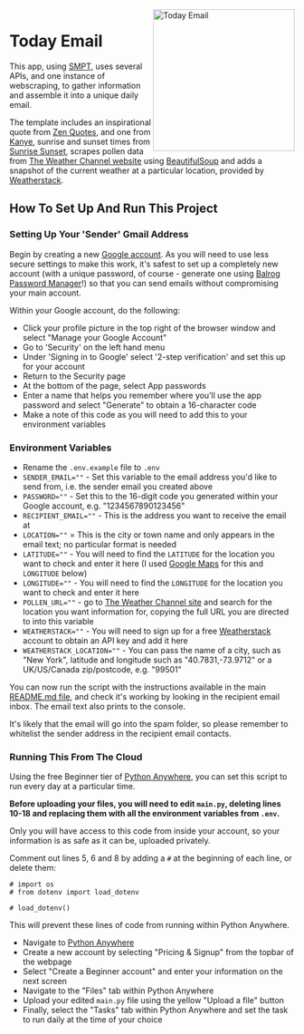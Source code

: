 <img src="https://github.com/ZanClifton/intermediate-python-projects/blob/main/images/today-email.png" width=250px align=right alt="Today Email"/>

# Today Email

This app, using [SMPT](https://sendgrid.com/blog/what-is-an-smtp-server/), uses several APIs, and one instance of webscraping, to gather information and assemble it into a unique daily email.

The template includes an inspirational quote from [Zen Quotes](zenquotes.io), and one from [Kanye](kanye.rest), sunrise and sunset times from [Sunrise Sunset](https://sunrise-sunset.org/api), scrapes pollen data from [The Weather Channel website](weather.com) using [BeautifulSoup](https://www.crummy.com/software/BeautifulSoup/) and adds a snapshot of the current weather at a particular location, provided by [Weatherstack](https://weatherstack.com).

## How To Set Up And Run This Project

### Setting Up Your 'Sender' Gmail Address

Begin by creating a new [Google account](https://accounts.google.com/signup/v2/webcreateaccount?flowName=GlifWebSignIn&flowEntry=SignUp). As you will need to use less secure settings to make this work, it's safest to set up a completely new account (with a unique password, of course - generate one using [Balrog Password Manager](https://github.com/ZanClifton/intermediate-python-projects/tree/main/10-password-manager)!) so that you can send emails without compromising your main account.

Within your Google account, do the following:

- Click your profile picture in the top right of the browser window and select "Manage your Google Account"
- Go to 'Security' on the left hand menu
- Under 'Signing in to Google' select '2-step verification' and set this up for your account
- Return to the Security page
- At the bottom of the page, select App passwords
- Enter a name that helps you remember where you’ll use the app password and select "Generate" to obtain a 16-character code
- Make a note of this code as you will need to add this to your environment variables

### Environment Variables

- Rename the `.env.example` file to `.env`
- `SENDER_EMAIL=""` - Set this variable to the email address you'd like to send from, i.e. the sender email you created above
- `PASSWORD=""` - Set this to the 16-digit code you generated within your Google account, e.g. "1234567890123456"
- `RECIPIENT_EMAIL=""` - This is the address you want to receive the email at
- `LOCATION=""` = This is the city or town name and only appears in the email text; no particular format is needed
- `LATITUDE=""` - You will need to find the `LATITUDE` for the location you want to check and enter it here (I used [Google Maps](https://www.google.com/maps) for this and `LONGITUDE` below)
- `LONGITUDE=""` - You will need to find the `LONGITUDE` for the location you want to check and enter it here
- `POLLEN_URL=""` - go to [The Weather Channel site](https://weather.com/en-GB/forecast/allergy/l/4603e477fe0f51c26997494613a50bf8b3286f12642a6a6432992b2db74243f4) and search for the location you want information for, copying the full URL you are directed to into this variable
- `WEATHERSTACK=""` - You will need to sign up for a free [Weatherstack](https://weatherstack.com/product) account to obtain an API key and add it here
- `WEATHERSTACK_LOCATION=""` - You can pass the name of a city, such as "New York", latitude and longitude such as "40.7831,-73.9712" or a UK/US/Canada zip/postcode, e.g. "99501"

You can now run the script with the instructions available in the main [README.md file](https://github.com/ZanClifton/intermediate-python-projects#readme), and check it's working by looking in the recipient email inbox. The email text also prints to the console.

It's likely that the email will go into the spam folder, so please remember to whitelist the sender address in the recipient email contacts.

### Running This From The Cloud

Using the free Beginner tier of [Python Anywhere](https://www.pythonanywhere.com), you can set this script to run every day at a particular time.

**Before uploading your files, you will need to edit `main.py`, deleting lines 10-18 and replacing them with all the environment variables from `.env`.**

Only you will have access to this code from inside your account, so your information is as safe as it can be, uploaded privately.

Comment out lines 5, 6 and 8 by adding a `#` at the beginning of each line, or delete them:

```
# import os
# from dotenv import load_dotenv

# load_dotenv()
```

This will prevent these lines of code from running within Python Anywhere.

- Navigate to [Python Anywhere](https://www.pythonanywhere.com)
- Create a new account by selecting "Pricing & Signup" from the topbar of the webpage
- Select "Create a Beginner account" and enter your information on the next screen
- Navigate to the "Files" tab within Python Anywhere
- Upload your edited `main.py` file using the yellow "Upload a file" button
- Finally, select the "Tasks" tab within Python Anywhere and set the task to run daily at the time of your choice
